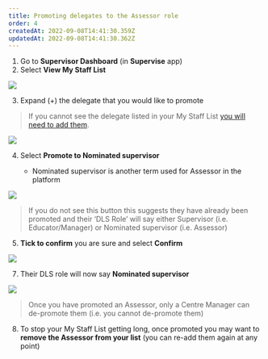 ```yaml
---
title: Promoting delegates to the Assessor role
order: 4
createdAt: 2022-09-08T14:41:30.359Z
updatedAt: 2022-09-08T14:41:30.362Z
---
```

1. Go to **Supervisor Dashboard** (in **Supervise** app) ​
2. Select **View My Staff List​**

![](/img/promoting_1.png)

3. Expand (+) the delegate that you would like to promote​

> If you cannot see the delegate listed in your My Staff List [you will need to add them](/user-guide/educator/03-staff-list/adding-delegates-to-your-staff-list).​

![](/img/promoting_2.png)

4. Select **Promote to Nominated supervisor**​

   * Nominated supervisor is another term used for Assessor in the platform

![](/img/promoting_3.png)

> If you do not see this button this suggests they have already been promoted and their ‘DLS Role’ will say either Supervisor (i.e. Educator/Manager) or Nominated supervisor (i.e. Assessor)​

5. **Tick to confirm** you are sure​ and select **Confirm**

![](/img/promoting_4.png)

7. Their DLS role will now say **Nominated supervisor**

![](/img/promoting_5.png)

> Once you have promoted an Assessor, only a Centre Manager can de-promote them (i.e. you cannot de-promote them)​

8. To stop your My Staff List getting long, once promoted you may want to **remove the Assessor from your list** (you can re-add them again at any point)​

​